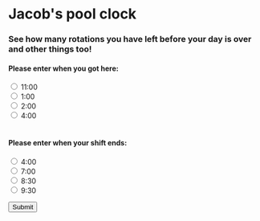 <h1>Jacob's pool clock </h1>
<h3>See how many rotations you have left before your day is over and other things too!</h3>
<h4> Please enter when you got here: </h4>
<input type="radio" id="time" name="time" value="11">
<label for="time1">11:00</label><br>
<input type="radio" id="time" name="time" value="1">
<label for="time1">1:00</label><br>
<input type="radio" id="time" name="time" value="2">
<label for="time1">2:00</label><br>
<input type="radio" id="time" name="time" value="4">
<label for="time1">4:00</label><br>
<br>
<h4> Please enter when your shift ends: </h4>
<input type="radio" id="time" name="time2" value="4">
<label for="time1">4:00</label><br>
<input type="radio" id="time" name="time2" value="7">
<label for="time1">7:00</label><br>
<input type="radio" id="time" name="time2" value="8.5">
<label for="time1">8:30</label><br>
<input type="radio" id="time" name="time2" value="9.5">
<label for="time1">9:30</label><br>

<button onclick="script()">Submit</button>

<p id='hidden' style='display: none'>This is a test</p>    

<script>
function script(){
var radios = document.getElementsByName('time');
var radios2 = document.getElementsByName('time2'); 
var timeIN = 0;
var timeOut = 0;
for (var i = 0, length = radios.length; i < length; i++) {
  if (radios[i].checked) {
    timeIN = radios[i].checked;
    break;
  }
}
  
  for (var i = 0, length = radios.length; i < length; i++) {
  if (radios[i].checked) {
    timeOUT = radios[i].checked;
    break;
  }
}
  toggleText();
}
  
  function toggleText() {
  var text = document.getElementById("hidden");
  if (text.style.display === "none") {
    text.style.display = "block";
  } else {
    text.style.display = "none";
  }
}
  
  </script>
  
  
